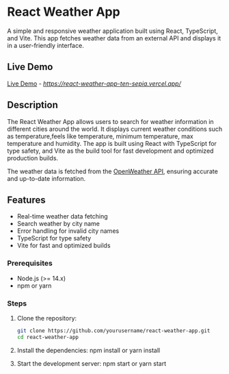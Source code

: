 # React Weather App

A simple and responsive weather application built using React, TypeScript, and Vite. This app fetches weather data from an external API and displays it in a user-friendly interface.

## Live Demo

[Live Demo](#) - *https://react-weather-app-ten-sepia.vercel.app/*
  
## Description

The React Weather App allows users to search for weather information in different cities around the world. It displays current weather conditions such as temperature,feels like temperature, minimum temperature, max temperature and humidity. 
The app is built using React with TypeScript for type safety, and Vite as the build tool for fast development and optimized production
builds.

The weather data is fetched from the [OpenWeather API](https://openweathermap.org/api), ensuring accurate and up-to-date information.

## Features

- Real-time weather data fetching
- Search weather by city name
- Error handling for invalid city names
- TypeScript for type safety
- Vite for fast and optimized builds

### Prerequisites

- Node.js (>= 14.x)
- npm or yarn

### Steps

1. Clone the repository:

   ```bash
   git clone https://github.com/yourusername/react-weather-app.git
   cd react-weather-app
2. Install the dependencies:
npm install
or
yarn install

3. Start the development server:
npm start
or
yarn start



